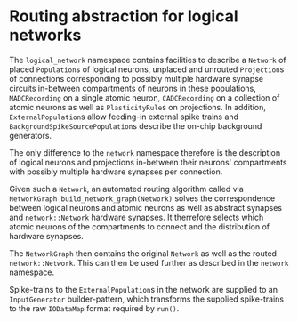 # Routing abstraction for logical networks

The `logical_network` namespace contains facilities to describe a `Network` of placed `Population`s of logical neurons, unplaced and unrouted `Projection`s of connections corresponding to possibly multiple hardware synapse circuits in-between compartments of neurons in these populations, `MADCRecording` on a single atomic neuron, `CADCRecording` on a collection of atomic neurons as well as `PlasticityRule`s on projections.
In addition, `ExternalPopulation`s allow feeding-in external spike trains and `BackgroundSpikeSourcePopulation`s describe the on-chip background generators.

The only difference to the `network` namespace therefore is the description of logical neurons and projections in-between their neurons' compartments with possibly multiple hardware synapses per connection.

Given such a `Network`, an automated routing algorithm called via `NetworkGraph build_network_graph(Network)` solves the correspondence between logical neurons and atomic neurons as well as abstract synapses and `network::Network` hardware synapses.
It therrefore selects which atomic neurons of the compartments to connect and the distribution of hardware synapses.

The `NetworkGraph` then contains the original `Network` as well as the routed `network::Network`.
This can then be used further as described in the `network` namespace.

Spike-trains to the `ExternalPopulation`s in the network are supplied to an `InputGenerator` builder-pattern, which transforms the supplied spike-trains to the raw `IODataMap` format required by `run()`.

